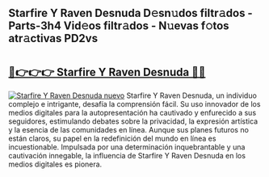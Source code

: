 ## Starfire Y Raven Desnuda D𝚎sn𝚞dos filtr𝚊dos - Parts-3h4 Vid𝚎os filtr𝚊dos - N𝚞evas f𝚘tos atr𝚊ctivas PD2vs

# <h2><a href="http://mb8x1g.tromn.icu/?c=Starfire+Y+Raven+Desnuda">🔗👉👉👉 Starfire Y Raven Desnuda 🔗🔗</a></h2>

[![Starfire Y Raven Desnuda nuevo](https://i.imgur.com/pEAQMta.gif)](http://mb8x1g.tromn.icu/?c=Starfire+Y+Raven+Desnuda)
Starfire Y Raven Desnuda, un individuo complejo e intrigante, desafía la comprensión fácil. Su uso innovador de los medios digitales para la autopresentación ha cautivado y enfurecido a sus seguidores, estimulando debates sobre la privacidad, la expresión artística y la esencia de las comunidades en línea. Aunque sus planes futuros no están claros, su papel en la redefinición del mundo en línea es incuestionable. Impulsada por una determinación inquebrantable y una cautivación innegable, la influencia de Starfire Y Raven Desnuda en los medios digitales es pionera.
